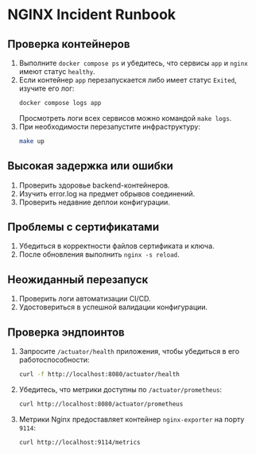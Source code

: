 # NGINX Incident Runbook

## Проверка контейнеров
1. Выполните `docker compose ps` и убедитесь, что сервисы `app` и `nginx` имеют
   статус `healthy`.
2. Если контейнер `app` перезапускается либо имеет статус `Exited`, изучите его
   лог:
   ```bash
   docker compose logs app
   ```
   Просмотреть логи всех сервисов можно командой `make logs`.
3. При необходимости перезапустите инфраструктуру:
   ```bash
   make up
   ```

## Высокая задержка или ошибки
1. Проверить здоровье backend-контейнеров.
2. Изучить error.log на предмет обрывов соединений.
3. Проверить недавние деплои конфигурации.

## Проблемы с сертификатами
1. Убедиться в корректности файлов сертификата и ключа.
2. После обновления выполнить `nginx -s reload`.

## Неожиданный перезапуск
1. Проверить логи автоматизации CI/CD.
2. Удостовериться в успешной валидации конфигурации.

## Проверка эндпоинтов
1. Запросите `/actuator/health` приложения, чтобы убедиться в его работоспособности:
   ```bash
   curl -f http://localhost:8080/actuator/health
   ```
2. Убедитесь, что метрики доступны по `/actuator/prometheus`:
   ```bash
   curl http://localhost:8080/actuator/prometheus
   ```
3. Метрики Nginx предоставляет контейнер `nginx-exporter` на порту `9114`:
   ```bash
   curl http://localhost:9114/metrics
   ```
